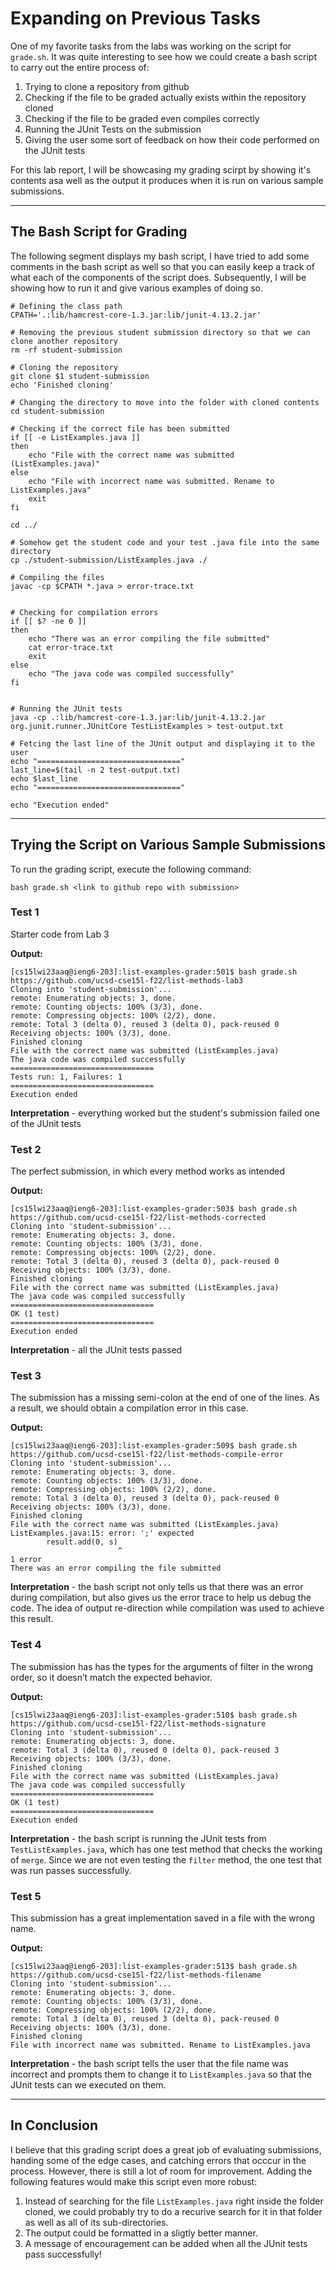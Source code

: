 # Expanding on Previous Tasks

One of my favorite tasks from the labs was working on the script for `grade.sh`. It was quite interesting to see how we could create a bash script to carry out the entire process of:
1) Trying to clone a repository from github
2) Checking if the file to be graded actually exists within the repository cloned
3) Checking if the file to be graded even compiles correctly
4) Running the JUnit Tests on the submission
5) Giving the user some sort of feedback on how their code performed on the JUnit tests

For this lab report, I will be showcasing my grading scirpt by showing it's contents asa well as the output it produces when it is run on various sample submissions. 

---

## The Bash Script for Grading

The following segment displays my bash script, I have tried to add some comments in the bash script as well so that you can easily keep a track of what each of the components of the script does. Subsequently, I will be showing how to run it and give various examples of doing so.

```
# Defining the class path
CPATH='.:lib/hamcrest-core-1.3.jar:lib/junit-4.13.2.jar'

# Removing the previous student submission directory so that we can clone another repository
rm -rf student-submission

# Cloning the repository
git clone $1 student-submission
echo 'Finished cloning'

# Changing the directory to move into the folder with cloned contents
cd student-submission

# Checking if the correct file has been submitted
if [[ -e ListExamples.java ]]
then 
    echo "File with the correct name was submitted (ListExamples.java)"
else 
    echo "File with incorrect name was submitted. Rename to ListExamples.java"
    exit
fi

cd ../

# Somehow get the student code and your test .java file into the same directory
cp ./student-submission/ListExamples.java ./

# Compiling the files
javac -cp $CPATH *.java > error-trace.txt


# Checking for compilation errors
if [[ $? -ne 0 ]]
then 
    echo "There was an error compiling the file submitted"
    cat error-trace.txt
    exit
else 
    echo "The java code was compiled successfully"
fi


# Running the JUnit tests
java -cp .:lib/hamcrest-core-1.3.jar:lib/junit-4.13.2.jar org.junit.runner.JUnitCore TestListExamples > test-output.txt

# Fetcing the last line of the JUnit output and displaying it to the user
echo "================================"
last_line=$(tail -n 2 test-output.txt)
echo $last_line
echo "================================"

echo "Execution ended"
```

---

## Trying the Script on Various Sample Submissions

To run the grading script, execute the following command:

```bash grade.sh <link to github repo with submission>```

### Test 1
Starter code from Lab 3

**Output:**
```
[cs15lwi23aaq@ieng6-203]:list-examples-grader:501$ bash grade.sh https://github.com/ucsd-cse15l-f22/list-methods-lab3
Cloning into 'student-submission'...
remote: Enumerating objects: 3, done.
remote: Counting objects: 100% (3/3), done.
remote: Compressing objects: 100% (2/2), done.
remote: Total 3 (delta 0), reused 3 (delta 0), pack-reused 0
Receiving objects: 100% (3/3), done.
Finished cloning
File with the correct name was submitted (ListExamples.java)
The java code was compiled successfully
================================
Tests run: 1, Failures: 1
================================
Execution ended
```
**Interpretation** - everything worked but the student's submission failed one of the JUnit tests

### Test 2
The perfect submission, in which every method works as intended

**Output:**
```
[cs15lwi23aaq@ieng6-203]:list-examples-grader:503$ bash grade.sh https://github.com/ucsd-cse15l-f22/list-methods-corrected
Cloning into 'student-submission'...
remote: Enumerating objects: 3, done.
remote: Counting objects: 100% (3/3), done.
remote: Compressing objects: 100% (2/2), done.
remote: Total 3 (delta 0), reused 3 (delta 0), pack-reused 0
Receiving objects: 100% (3/3), done.
Finished cloning
File with the correct name was submitted (ListExamples.java)
The java code was compiled successfully
================================
OK (1 test)
================================
Execution ended
```
**Interpretation** - all the JUnit tests passed

### Test 3
The submission has a missing semi-colon at the end of one of the lines. As a result, we should obtain a compilation error in this case.

**Output:**
```
[cs15lwi23aaq@ieng6-203]:list-examples-grader:509$ bash grade.sh https://github.com/ucsd-cse15l-f22/list-methods-compile-error
Cloning into 'student-submission'...
remote: Enumerating objects: 3, done.
remote: Counting objects: 100% (3/3), done.
remote: Compressing objects: 100% (2/2), done.
remote: Total 3 (delta 0), reused 3 (delta 0), pack-reused 0
Receiving objects: 100% (3/3), done.
Finished cloning
File with the correct name was submitted (ListExamples.java)
ListExamples.java:15: error: ';' expected
        result.add(0, s)
                        ^
1 error
There was an error compiling the file submitted
```
**Interpretation** - the bash script not only tells us that there was an error during compilation, but also gives us the error trace to help us debug the code. The idea of output re-direction while compilation was used to achieve this result.

### Test 4
The submission has has the types for the arguments of filter in the wrong order, so it doesn’t match the expected behavior.

**Output:**
```
[cs15lwi23aaq@ieng6-203]:list-examples-grader:510$ bash grade.sh https://github.com/ucsd-cse15l-f22/list-methods-signature    
Cloning into 'student-submission'...
remote: Enumerating objects: 3, done.
remote: Total 3 (delta 0), reused 0 (delta 0), pack-reused 3
Receiving objects: 100% (3/3), done.
Finished cloning
File with the correct name was submitted (ListExamples.java)
The java code was compiled successfully
================================
OK (1 test)
================================
Execution ended
```
**Interpretation** - the bash script is running the JUnit tests from `TestListExamples.java`, which has one test method that checks the working of `merge`. Since we are not even testing the `filter` method, the one test that was run passes successfully.

### Test 5
This submission has a great implementation saved in a file with the wrong name.

**Output:**
```
[cs15lwi23aaq@ieng6-203]:list-examples-grader:513$ bash grade.sh https://github.com/ucsd-cse15l-f22/list-methods-filename 
Cloning into 'student-submission'...
remote: Enumerating objects: 3, done.
remote: Counting objects: 100% (3/3), done.
remote: Compressing objects: 100% (2/2), done.
remote: Total 3 (delta 0), reused 3 (delta 0), pack-reused 0
Receiving objects: 100% (3/3), done.
Finished cloning
File with incorrect name was submitted. Rename to ListExamples.java
```
**Interpretation** - the bash script tells the user that the file name was incorrect and prompts them to change it to `ListExamples.java` so that the JUnit tests can we executed on them.

---

## In Conclusion

I believe that this grading script does a great job of evaluating submissions, handing some of the edge cases, and catching errors that occcur in the process. However, there is still a lot of room for improvement. Adding the following features would make this script even more robust:
1) Instead of searching for the file `ListExamples.java` right inside the folder cloned, we could probably try to do a recurive search for it in that folder as well as all of its sub-directories.
2) The output could be formatted in a sligtly better manner.
3) A message of encouragement can be added when all the JUnit tests pass successfully!
